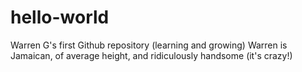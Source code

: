 # hello-world
Warren G's first Github repository (learning and growing)
Warren is Jamaican, of average height, and ridiculously handsome (it's crazy!)
